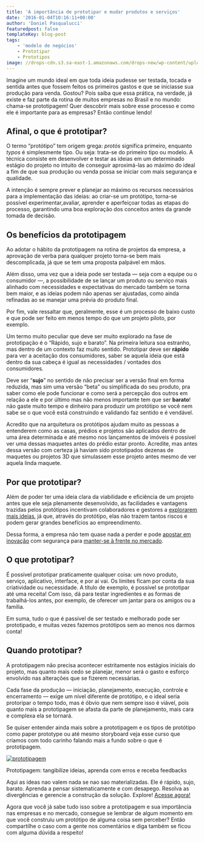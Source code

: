 ```yaml
---
title: 'A importância de prototipar e mudar produtos e serviços'
date: '2016-01-04T10:16:11+00:00'
author: 'Daniel Pasqualucci'
featuredpost: false
templateKey: blog-post
tags:
    - 'modelo de negócios'
    - Prototipar
    - Prototipos
image: //drops-cdn.s3.sa-east-1.amazonaws.com/drops-new/wp-content/uploads/2016/01/04101611/prototipar-150x150.png
---
```

Imagine um mundo ideal em que toda ideia pudesse ser testada, tocada e sentida antes que fossem feitos os primeiros gastos e que se iniciasse sua produção para venda. Gostou? Pois saiba que essa prática, na verdade, já existe e faz parte da rotina de muitos empresas no Brasil e no mundo: chama-se prototipagem! Quer descobrir mais sobre esse processo e como ele é importante para as empresas? Então continue lendo!

**Afinal, o que é prototipar?**
-------------------------------

O termo “protótipo” tem origem grega: *protós* significa primeiro, enquanto *typos* é simplesmente tipo. Ou seja: trata-se do primeiro tipo ou modelo. A técnica consiste em desenvolver e testar as ideias em um determinado estágio do projeto no intuito de conseguir aproximá-las ao máximo do ideal a fim de que sua produção ou venda possa se iniciar com mais segurança e qualidade.

A intenção é sempre prever e planejar ao máximo os recursos necessários para a implementação das ideias: ao criar-se um protótipo, torna-se possível experimentar,avaliar, aprender e aperfeiçoar todas as etapas do processo, garantindo uma boa exploração dos conceitos antes da grande tomada de decisão.

**Os benefícios da prototipagem**
---------------------------------

Ao adotar o hábito da prototipagem na rotina de projetos da empresa, a aprovação de verba para qualquer projeto torna-se bem mais descomplicada, já que se tem uma proposta palpável em mãos.

Além disso, uma vez que a ideia pode ser testada — seja com a equipe ou o consumidor —, a possibilidade de se lançar um produto ou serviço mais alinhado com necessidades e expectativas do mercado também se torna bem maior, e as ideias podem não apenas ser ajustadas, como ainda refinadas ao se manejar uma prévia do produto final.

Por fim, vale ressaltar que, geralmente, esse é um processo de baixo custo e que pode ser feito em menos tempo do que um projeto piloto, por exemplo.

Um termo muito peculiar que deve ser muito explorado na fase de prototipação é o “Rápido, sujo e barato”. Na primeira leitura soa estranho, mas dentro de um contexto faz muito sentido. Prototipar deve ser **rápido** para ver a aceitação dos consumidores, saber se aquela ideia que está dentro da sua cabeça é igual as necessidades / vontades dos consumidores.

Deve ser “**sujo**” no sentido de não precisar ser a versão final em forma reduzida, mas sim uma versão “beta” ou simplificada do seu produto, pra saber como ele pode funcionar e como será a percepção dos outros em relação a ele e por último mas não menos importante tem que ser **barato**! não gaste muito tempo e dinheiro para produzir um protótipo se você nem sabe se o que você está construindo e validando faz sentido e é vendável.

Acredito que na arquitetura os protótipos ajudam muito as pessoas a entenderem como as casas, prédios e projetos são aplicados dentro de uma área determinada e até mesmo nos lançamentos de imóveis é possível ver uma dessas maquetes antes do prédio estar pronto. Acredite, mas antes dessa versão com certeza já haviam sido prototipados dezenas de maquetes ou projetos 3D que simulassem esse projeto antes mesmo de ver aquela linda maquete.

**Por que prototipar?**
-----------------------

Além de poder ter uma ideia clara da viabilidade e eficiência de um projeto antes que ele seja plenamente desenvolvido, as facilidades e vantagens trazidas pelos protótipos incentivam colaboradores e gestores a [<u>explorarem mais ideias</u>](http://descola.org/drops/6-dicas-para-ser-mais-criativo/), já que, através do protótipo, elas não trazem tantos riscos e podem gerar grandes benefícios ao empreendimento.

Dessa forma, a empresa não tem quase nada a perder e pode [<u>apostar em inovação</u>](http://descola.org/drops/como-o-design-ajuda-a-trazer-inovacoes-para-as-empresas/) com segurança para [<u>manter-se à frente no mercado</u>](http://descola.org/drops/a-importancia-da-criatividade-no-empreendedorismo/).

**O que prototipar?**
---------------------

É possível prototipar praticamente qualquer coisa: um novo produto, serviço, aplicativo, interface, e por aí vai. Os limites ficam por conta da sua criatividade ou necessidade. A título de exemplo, é possível se prototipar até uma receita! Com isso, dá para testar ingredientes e as formas de trabalhá-los antes, por exemplo, de oferecer um jantar para os amigos ou a família.

Em suma, tudo o que é passível de ser testado e melhorado pode ser prototipado, e muitas vezes fazemos protótipos sem ao menos nos darmos conta!

**Quando prototipar?**
----------------------

A prototipagem não precisa acontecer estritamente nos estágios iniciais do projeto, mas quanto mais cedo se planejar, menor será o gasto e esforço envolvido nas alterações que se fizerem necessárias.

Cada fase da produção — iniciação, planejamento, execução, controle e encerramento — exige um nível diferente de protótipo, e o ideal seria protoripar o tempo todo, mas é óbvio que nem sempre isso é viável, pois quanto mais a prototipagem se afasta da parte de planejamento, mais cara e complexa ela se tornará.

Se quiser entender ainda mais sobre a prototipagem e os tipos de protótipo como paper prototype ou até mesmo storyboard veja esse curso que criamos com todo carinho falando mais a fundo sobre o que é prototipagem.

[![prototipagem](http://s3-sa-east-1.amazonaws.com/drops-cdn/drops-new/wp-content/uploads/2016/01/04101611/prototipagem-300x146.jpg)](http://www.descola.org/curso/24/prototipagem-tangibilize-ideias-aprenda-com-erros-e-receba-feedbacks)

Prototipagem: tangibilize ideias, aprenda com erros e receba feedbacks

Aqui as ideas nao valem nada se nao sao materializadas. Ele é rápido, sujo, barato. Aprenda a pensar sistematicamente e com desapego. Resolva as divergências e gerencie a construção da solução. Explore! [Acesse agora!](http://www.descola.org/curso/24/prototipagem-tangibilize-ideias-aprenda-com-erros-e-receba-feedbacks)

Agora que você já sabe tudo isso sobre a prototipagem e sua importância nas empresas e no mercado, consegue se lembrar de algum momento em que você construiu um protótipo de alguma coisa sem perceber? Então compartilhe o caso com a gente nos comentários e diga também se ficou com alguma dúvida a respeito!